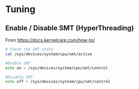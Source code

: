 # Tuning

## Enable / Disable SMT (HyperThreading)

From <https://docs.kernelcare.com/how-to/>

```bash
# Check the SMT state
cat /sys/devices/system/cpu/smt/active

#Enable SMT
echo on > /sys/devices/system/cpu/smt/control

#Disable SMT
echo off > /sys/devices/system/cpu/smt/control
```
